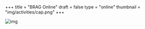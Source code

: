 +++
title = "BRAG Online"
draft = false
type = "online"
thumbnail = "img/activities/cap.png"
+++

![img](/img/activities/brag-online.png)
